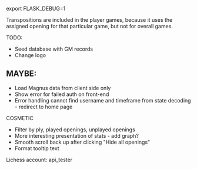 export FLASK_DEBUG=1



Transpositions are included in the player games, because it uses the assigned opening for that particular game, but not for overall games.

TODO:

- Seed database with GM records
- Change logo

MAYBE:
- 
- Load Magnus data from client side only
- Show error for failed auth on front-end
- Error handling cannot find username and timeframe from state decoding - redirect to home page


COSMETIC
- Filter by ply, played openings, unplayed openings
- More interesting presentation of stats - add graph?
- Smooth scroll back up after clicking "Hide all openings"
- Format tooltip text




Lichess account: api_tester
